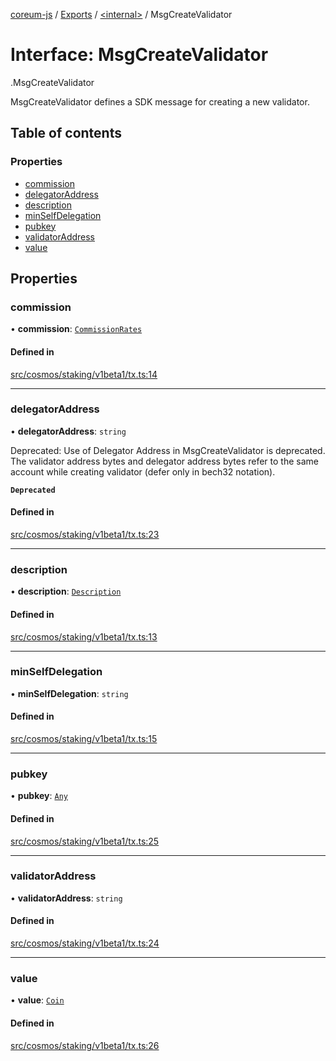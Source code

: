 [coreum-js](../README.md) / [Exports](../modules.md) / [<internal\>](../modules/internal_.md) / MsgCreateValidator

# Interface: MsgCreateValidator

[<internal>](../modules/internal_.md).MsgCreateValidator

MsgCreateValidator defines a SDK message for creating a new validator.

## Table of contents

### Properties

- [commission](internal_.MsgCreateValidator.md#commission)
- [delegatorAddress](internal_.MsgCreateValidator.md#delegatoraddress)
- [description](internal_.MsgCreateValidator.md#description)
- [minSelfDelegation](internal_.MsgCreateValidator.md#minselfdelegation)
- [pubkey](internal_.MsgCreateValidator.md#pubkey)
- [validatorAddress](internal_.MsgCreateValidator.md#validatoraddress)
- [value](internal_.MsgCreateValidator.md#value)

## Properties

### commission

• **commission**: [`CommissionRates`](../modules/internal_.md#commissionrates)

#### Defined in

[src/cosmos/staking/v1beta1/tx.ts:14](https://github.com/CooperFoundation/coreum-js/blob/bdb622b/src/cosmos/staking/v1beta1/tx.ts#L14)

___

### delegatorAddress

• **delegatorAddress**: `string`

Deprecated: Use of Delegator Address in MsgCreateValidator is deprecated.
The validator address bytes and delegator address bytes refer to the same account while creating validator (defer
only in bech32 notation).

**`Deprecated`**

#### Defined in

[src/cosmos/staking/v1beta1/tx.ts:23](https://github.com/CooperFoundation/coreum-js/blob/bdb622b/src/cosmos/staking/v1beta1/tx.ts#L23)

___

### description

• **description**: [`Description`](../modules/internal_.md#description)

#### Defined in

[src/cosmos/staking/v1beta1/tx.ts:13](https://github.com/CooperFoundation/coreum-js/blob/bdb622b/src/cosmos/staking/v1beta1/tx.ts#L13)

___

### minSelfDelegation

• **minSelfDelegation**: `string`

#### Defined in

[src/cosmos/staking/v1beta1/tx.ts:15](https://github.com/CooperFoundation/coreum-js/blob/bdb622b/src/cosmos/staking/v1beta1/tx.ts#L15)

___

### pubkey

• **pubkey**: [`Any`](../modules/internal_.md#any)

#### Defined in

[src/cosmos/staking/v1beta1/tx.ts:25](https://github.com/CooperFoundation/coreum-js/blob/bdb622b/src/cosmos/staking/v1beta1/tx.ts#L25)

___

### validatorAddress

• **validatorAddress**: `string`

#### Defined in

[src/cosmos/staking/v1beta1/tx.ts:24](https://github.com/CooperFoundation/coreum-js/blob/bdb622b/src/cosmos/staking/v1beta1/tx.ts#L24)

___

### value

• **value**: [`Coin`](../modules/internal_.md#coin)

#### Defined in

[src/cosmos/staking/v1beta1/tx.ts:26](https://github.com/CooperFoundation/coreum-js/blob/bdb622b/src/cosmos/staking/v1beta1/tx.ts#L26)
